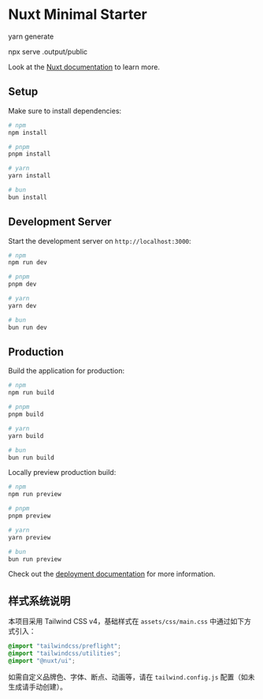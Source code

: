 # Nuxt Minimal Starter

yarn generate  

npx serve .output/public


Look at the [Nuxt documentation](https://nuxt.com/docs/getting-started/introduction) to learn more.

## Setup

Make sure to install dependencies:

```bash
# npm
npm install

# pnpm
pnpm install

# yarn
yarn install

# bun
bun install
```

## Development Server

Start the development server on `http://localhost:3000`:

```bash
# npm
npm run dev

# pnpm
pnpm dev

# yarn
yarn dev

# bun
bun run dev
```

## Production

Build the application for production:

```bash
# npm
npm run build

# pnpm
pnpm build

# yarn
yarn build

# bun
bun run build
```

Locally preview production build:

```bash
# npm
npm run preview

# pnpm
pnpm preview

# yarn
yarn preview

# bun
bun run preview
```

Check out the [deployment documentation](https://nuxt.com/docs/getting-started/deployment) for more information.

## 样式系统说明

本项目采用 Tailwind CSS v4，基础样式在 `assets/css/main.css` 中通过如下方式引入：

```css
@import "tailwindcss/preflight";
@import "tailwindcss/utilities";
@import "@nuxt/ui";
```

如需自定义品牌色、字体、断点、动画等，请在 `tailwind.config.js` 配置（如未生成请手动创建）。
